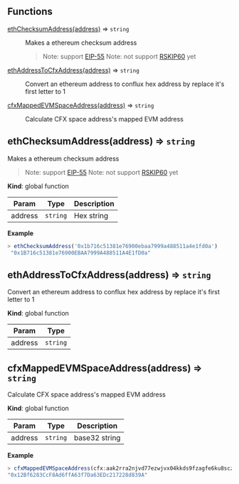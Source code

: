 ## Functions

<dl>
<dt><a href="#ethChecksumAddress">ethChecksumAddress(address)</a> ⇒ <code>string</code></dt>
<dd><p>Makes a ethereum checksum address</p>
<blockquote>
<p>Note: support <a href="https://github.com/ethereum/EIPs/blob/master/EIPS/eip-55.md">EIP-55</a>
Note: not support <a href="https://github.com/rsksmart/RSKIPs/blob/master/IPs/RSKIP60.md">RSKIP60</a> yet</p>
</blockquote>
</dd>
<dt><a href="#ethAddressToCfxAddress">ethAddressToCfxAddress(address)</a> ⇒ <code>string</code></dt>
<dd><p>Convert an ethereum address to conflux hex address by replace it&#39;s first letter to 1</p>
</dd>
<dt><a href="#cfxMappedEVMSpaceAddress">cfxMappedEVMSpaceAddress(address)</a> ⇒ <code>string</code></dt>
<dd><p>Calculate CFX space address&#39;s mapped EVM address</p>
</dd>
</dl>

<a name="ethChecksumAddress"></a>

## ethChecksumAddress(address) ⇒ <code>string</code>
Makes a ethereum checksum address

> Note: support [EIP-55](https://github.com/ethereum/EIPs/blob/master/EIPS/eip-55.md)
> Note: not support [RSKIP60](https://github.com/rsksmart/RSKIPs/blob/master/IPs/RSKIP60.md) yet

**Kind**: global function  

| Param | Type | Description |
| --- | --- | --- |
| address | <code>string</code> | Hex string |

**Example**  
```js
> ethChecksumAddress('0x1b716c51381e76900ebaa7999a488511a4e1fd0a')
 "0x1B716c51381e76900EBAA7999A488511A4E1fD0a"
```
<a name="ethAddressToCfxAddress"></a>

## ethAddressToCfxAddress(address) ⇒ <code>string</code>
Convert an ethereum address to conflux hex address by replace it's first letter to 1

**Kind**: global function  

| Param | Type |
| --- | --- |
| address | <code>string</code> | 

<a name="cfxMappedEVMSpaceAddress"></a>

## cfxMappedEVMSpaceAddress(address) ⇒ <code>string</code>
Calculate CFX space address's mapped EVM address

**Kind**: global function  

| Param | Type | Description |
| --- | --- | --- |
| address | <code>string</code> | base32 string |

**Example**  
```js
> cfxMappedEVMSpaceAddress(cfx:aak2rra2njvd77ezwjvx04kkds9fzagfe6ku8scz91)
"0x12Bf6283CcF8Ad6ffA63f7Da63EDc217228d839A"
```
